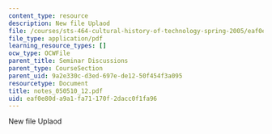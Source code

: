 ```yaml
---
content_type: resource
description: New file Uplaod
file: /courses/sts-464-cultural-history-of-technology-spring-2005/eaf0e80da9a1fa71170f2dacc0f1fa96_notes_050510_12.pdf
file_type: application/pdf
learning_resource_types: []
ocw_type: OCWFile
parent_title: Seminar Discussions
parent_type: CourseSection
parent_uid: 9a2e330c-d3ed-697e-de12-50f454f3a095
resourcetype: Document
title: notes_050510_12.pdf
uid: eaf0e80d-a9a1-fa71-170f-2dacc0f1fa96
---
```

New file Uplaod

